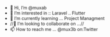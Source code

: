 - 👋 Hi, I’m @muxab
- 👀 I’m interested in ::  Laravel .. Flutter 
- 🌱 I’m currently learning ... Project Managment 
- //💞️ I’m looking to collaborate on ...//
- 📫 How to reach me ... @mux3b on:Twitter

<!---
muxab/muxab is a ✨ special ✨ repository because its `README.md` (this file) appears on your GitHub profile.
You can click the Preview link to take a look at your changes.
--->
